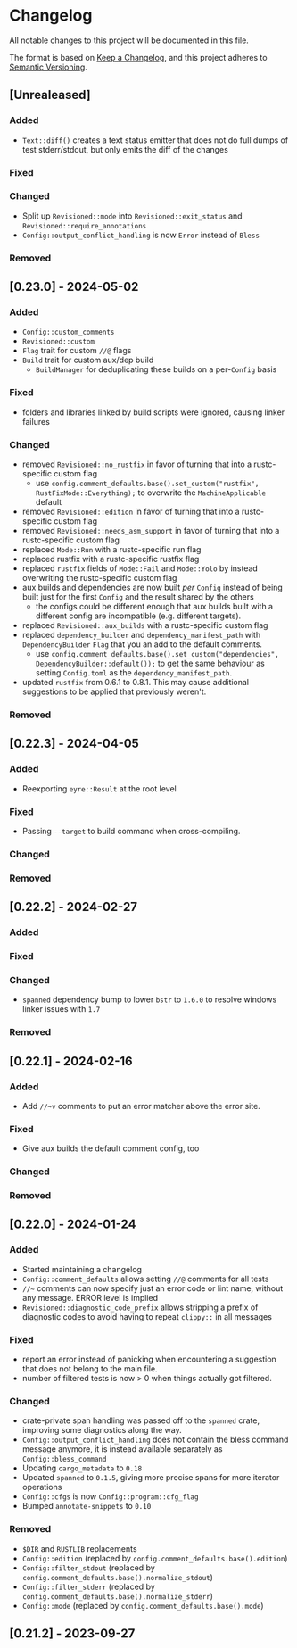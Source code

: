 # Changelog

All notable changes to this project will be documented in this file.

The format is based on [Keep a Changelog](https://keepachangelog.com/en/1.0.0/),
and this project adheres to [Semantic Versioning](https://semver.org/spec/v2.0.0.html).

## [Unrealeased]

### Added

* `Text::diff()` creates a text status emitter that does not do full dumps of test stderr/stdout, but only emits the diff of the changes

### Fixed

### Changed

* Split up `Revisioned::mode` into `Revisioned::exit_status` and `Revisioned::require_annotations`
* `Config::output_conflict_handling` is now `Error` instead of `Bless`

### Removed


## [0.23.0] - 2024-05-02

### Added

* `Config::custom_comments`
* `Revisioned::custom`
* `Flag` trait for custom `//@` flags
* `Build` trait for custom aux/dep build
    * `BuildManager` for deduplicating these builds on a per-`Config` basis

### Fixed

* folders and libraries linked by build scripts were ignored, causing linker failures

### Changed

* removed `Revisioned::no_rustfix` in favor of turning that into a rustc-specific custom flag
    * use `config.comment_defaults.base().set_custom("rustfix", RustFixMode::Everything);` to overwrite the `MachineApplicable` default
* removed `Revisioned::edition` in favor of turning that into a rustc-specific custom flag
* removed `Revisioned::needs_asm_support` in favor of turning that into a rustc-specific custom flag
* replaced `Mode::Run` with a rustc-specific run flag
* replaced rustfix with a rustc-specific rustfix flag
* replaced `rustfix` fields of `Mode::Fail` and `Mode::Yolo` by instead overwriting the rustc-specific custom flag
* aux builds and dependencies are now built *per* `Config` instead of being built just for the first `Config` and the result shared by the others
    * the configs could be different enough that aux builds built with a different config are incompatible (e.g. different targets).
* replaced `Revisioned::aux_builds` with a rustc-specific custom flag
* replaced `dependency_builder` and `dependency_manifest_path` with `DependencyBuilder` `Flag` that you an add to the default comments.
    * use `config.comment_defaults.base().set_custom("dependencies", DependencyBuilder::default());` to get the same behaviour as setting `Config.toml` as the `dependency_manifest_path`.
* updated `rustfix` from 0.6.1 to 0.8.1. This may cause additional suggestions to be applied that previously weren't.

### Removed

## [0.22.3] - 2024-04-05

### Added

* Reexporting `eyre::Result` at the root level

### Fixed

* Passing `--target` to build command when cross-compiling.

### Changed

### Removed

## [0.22.2] - 2024-02-27

### Added

### Fixed

### Changed

* `spanned` dependency bump to lower `bstr` to `1.6.0` to resolve windows linker issues with `1.7`

### Removed

## [0.22.1] - 2024-02-16

### Added

* Add `//~v` comments to put an error matcher above the error site.

### Fixed

* Give aux builds the default comment config, too

### Changed

### Removed

## [0.22.0] - 2024-01-24

### Added

* Started maintaining a changelog
* `Config::comment_defaults` allows setting `//@` comments for all tests
* `//~` comments can now specify just an error code or lint name, without any message. ERROR level is implied
* `Revisioned::diagnostic_code_prefix` allows stripping a prefix of diagnostic codes to avoid having to repeat `clippy::` in all messages

### Fixed

* report an error instead of panicking when encountering a suggestion that does not belong to the main file.
* number of filtered tests is now > 0 when things actually got filtered.

### Changed

* crate-private span handling was passed off to the `spanned` crate, improving some diagnostics along the way.
* `Config::output_conflict_handling` does not contain the bless command message anymore, it is instead available separately as `Config::bless_command`
* Updating `cargo_metadata` to `0.18`
* Updated `spanned` to `0.1.5`, giving more precise spans for more iterator operations
* `Config::cfgs` is now `Config::program::cfg_flag`
* Bumped `annotate-snippets` to `0.10`

### Removed

* `$DIR` and `RUSTLIB` replacements
* `Config::edition` (replaced by `config.comment_defaults.base().edition`)
* `Config::filter_stdout` (replaced by `config.comment_defaults.base().normalize_stdout`)
* `Config::filter_stderr` (replaced by `config.comment_defaults.base().normalize_stderr`)
* `Config::mode` (replaced by `config.comment_defaults.base().mode`)

## [0.21.2] - 2023-09-27
